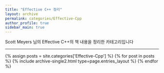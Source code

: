 ```yaml
---
title: "Effective C++ 정리"
layout: archive
permalink: categories/Effective-Cpp
author_profile: true
sidebar_main: true
---
```


<!-- 타이틀 밑에 설명 -->
Scott Meyers 님의 Effective C++의 책 내용을 정리한 카테고리입니다
<!-- /설명 -->

<!-- 공백이 포함되어 있는 카테고리 이름의 경우 site.categories['a b c'] 이런식으로! -->

***

{% assign posts = site.categories['Effective-Cpp'] %}
{% for post in posts %} {% include archive-single2.html type=page.entries_layout %} {% endfor %}